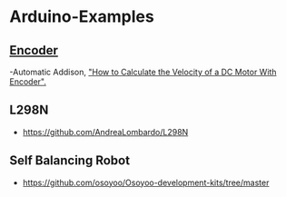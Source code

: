 # Arduino-Examples

[Encoder](https://www.arduino.cc/reference/en/libraries/encoder/)
--
-Automatic Addison, ["How to Calculate the Velocity of a DC Motor With Encoder".](https://automaticaddison.com/how-to-calculate-the-velocity-of-a-dc-motor-with-encoder/)

L298N
--
- https://github.com/AndreaLombardo/L298N

Self Balancing Robot
--
- https://github.com/osoyoo/Osoyoo-development-kits/tree/master
